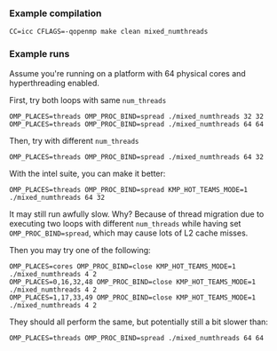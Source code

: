 ### Example compilation

```
CC=icc CFLAGS=-qopenmp make clean mixed_numthreads
```

### Example runs

Assume you're running on a platform with 64 physical cores and hyperthreading enabled.

First, try both loops with same `num_threads`

```
OMP_PLACES=threads OMP_PROC_BIND=spread ./mixed_numthreads 32 32
OMP_PLACES=threads OMP_PROC_BIND=spread ./mixed_numthreads 64 64
```

Then, try with different `num_threads`

```
OMP_PLACES=threads OMP_PROC_BIND=spread ./mixed_numthreads 64 32
```

With the intel suite, you can make it better:

```
OMP_PLACES=threads OMP_PROC_BIND=spread KMP_HOT_TEAMS_MODE=1 ./mixed_numthreads 64 32
```

It may still run awfully slow. Why? Because of thread migration due to executing two
loops with different `num_threads` while having set `OMP_PROC_BIND=spread`,
which may cause lots of L2 cache misses.

Then you may try one of the following:

```
OMP_PLACES=cores OMP_PROC_BIND=close KMP_HOT_TEAMS_MODE=1 ./mixed_numthreads 4 2
OMP_PLACES=0,16,32,48 OMP_PROC_BIND=close KMP_HOT_TEAMS_MODE=1 ./mixed_numthreads 4 2
OMP_PLACES=1,17,33,49 OMP_PROC_BIND=close KMP_HOT_TEAMS_MODE=1 ./mixed_numthreads 4 2
```

They should all perform the same, but potentially still a bit slower than:

```
OMP_PLACES=threads OMP_PROC_BIND=spread ./mixed_numthreads 64 64
```
